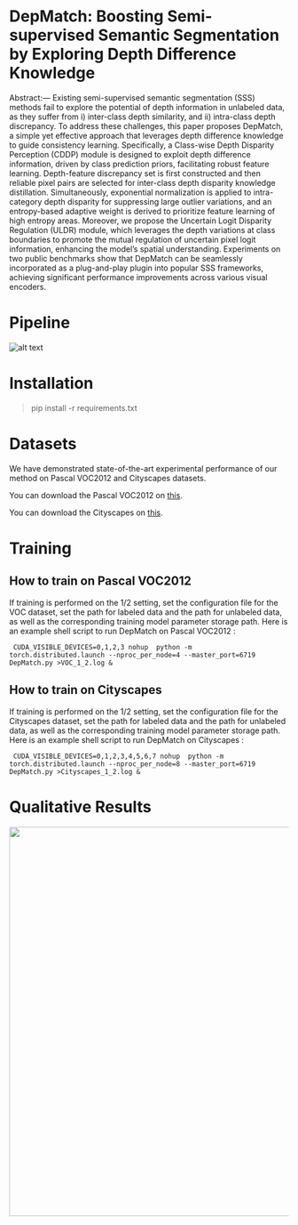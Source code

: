 # DepMatch: Boosting Semi-supervised  Semantic Segmentation by Exploring  Depth Difference Knowledge

Abstract:— Existing semi-supervised semantic segmentation (SSS) methods fail to explore the potential of depth information in unlabeled data, as they suffer from i) inter-class depth similarity, and ii) intra-class depth discrepancy. To address these challenges,  this paper proposes DepMatch, a simple yet effective approach that leverages  depth difference knowledge to guide consistency learning. Specifically, a Class-wise Depth Disparity Perception (CDDP) module is designed to exploit depth difference information, driven by class prediction priors, facilitating  robust feature learning. Depth-feature discrepancy set is first constructed and then reliable pixel pairs are selected for inter-class depth disparity knowledge distillation. Simultaneously, exponential normalization is applied to intra-category depth disparity for suppressing large outlier variations, and an entropy-based adaptive weight is derived to prioritize feature learning of high entropy areas. Moreover, we propose the Uncertain Logit Disparity Regulation (ULDR) module, which leverages the depth variations at class boundaries to promote  the mutual regulation of uncertain pixel logit information, enhancing the model’s spatial understanding.  Experiments on two public benchmarks show that DepMatch  can be seamlessly  incorporated as a plug-and-play plugin into popular SSS frameworks, achieving significant performance improvements across various visual encoders. 

# Pipeline
![alt text](https://github.com/Anonymous-DepMatch/DepMatch/blob/main/Fig/Net.png)


# Installation
> pip install -r requirements.txt

# Datasets
We have demonstrated state-of-the-art experimental performance of our method on Pascal VOC2012 and Cityscapes datasets.

You can download the Pascal VOC2012 on [this](http://host.robots.ox.ac.uk/pascal/VOC/voc2012/index.html).

You can download the Cityscapes on [this](https://www.cityscapes-dataset.com/).

# Training 
## How to train on Pascal VOC2012
If training is performed on the 1/2 setting, set the configuration file for the VOC dataset, set the path  for labeled data and the path  for unlabeled data, as well as the corresponding training model parameter storage path. Here is an example shell script to run DepMatch on Pascal VOC2012 :

     CUDA_VISIBLE_DEVICES=0,1,2,3 nohup  python -m torch.distributed.launch --nproc_per_node=4 --master_port=6719   DepMatch.py >VOC_1_2.log &


## How to train on Cityscapes
 If training is performed on the 1/2 setting, set the configuration file for the Cityscapes dataset, set the path  for labeled data and the path  for unlabeled data, as well as the corresponding training model parameter storage path. Here is an example shell script to run DepMatch on Cityscapes :

     CUDA_VISIBLE_DEVICES=0,1,2,3,4,5,6,7 nohup  python -m torch.distributed.launch --nproc_per_node=8 --master_port=6719   DepMatch.py >Cityscapes_1_2.log &

# Qualitative Results

<img src="https://github.com/Anonymous-DepMatch/DepMatch/blob/main/Fig/Results.png" width="700">



